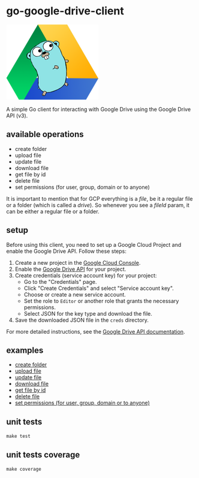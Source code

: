 # go-google-drive-client

![logo](go-google-drive-client.png)

A simple Go client for interacting with Google Drive using the Google Drive API (v3).

## available operations

- create folder
- upload file
- update file
- download file
- get file by id
- delete file
- set permissions (for user, group, domain or to anyone)

It is important to mention that for GCP everything is a _file_, be it a regular file or a folder (which is called a _drive_). So whenever you see a _fileId_ param, it can be either a regular file or a folder.

## setup

Before using this client, you need to set up a Google Cloud Project and enable the Google Drive API. Follow these steps:

1. Create a new project in the [Google Cloud Console](https://console.cloud.google.com/).
2. Enable the [Google Drive API](https://console.cloud.google.com/apis/library/drive.googleapis.com) for your project.
3. Create credentials (service account key) for your project:
   - Go to the "Credentials" page.
   - Click "Create Credentials" and select "Service account key".
   - Choose or create a new service account.
   - Set the role to `Editor` or another role that grants the necessary permissions.
   - Select JSON for the key type and download the file.
4. Save the downloaded JSON file in the `creds` directory.

For more detailed instructions, see the [Google Drive API documentation](https://developers.google.com/drive/api/v3/quickstart/go).

## examples

- [create folder](examples/create_folder/create_folder.go)
- [upload file](examples/upload_file/upload_file.go)
- [update file](examples/update_file/update_file.go)
- [download file](examples/download_file/download_file.go)
- [get file by id](examples/get_file_by_id/get_file_by_id.go)
- [delete file](examples/delete_folder/delete_folder.go)
- [set permissions (for user, group, domain or to anyone)](examples/assign_role/assign_role.go)

## unit tests

```
make test
```

## unit tests coverage

```
make coverage
```